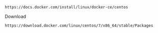 ```
https://docs.docker.com/install/linux/docker-ce/centos
```

Download

```
https://download.docker.com/linux/centos/7/x86_64/stable/Packages
```